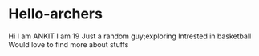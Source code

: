 # Hello-archers
Hi I am ANKIT
I am 19
Just a random guy;exploring
Intrested in basketball
Would love to find more about stuffs 
